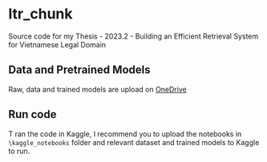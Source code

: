 # ltr_chunk
Source code for my Thesis - 2023.2 - Building an Efficient Retrieval System for Vietnamese Legal Domain
 
## Data and Pretrained Models
Raw, data and trained models are upload on [OneDrive](https://husteduvn-my.sharepoint.com/:f:/g/personal/quang_nn204925_sis_hust_edu_vn/EmZq2jSVzSRDgPGb4gYdE8EBz9CUErdF-h2W00Wa1qWhWA?e=y5zmw9)

## Run code
T ran the code in Kaggle, I recommend you to upload the notebooks in ``\kaggle_notebooks`` folder and relevant dataset and trained models to Kaggle to run.
